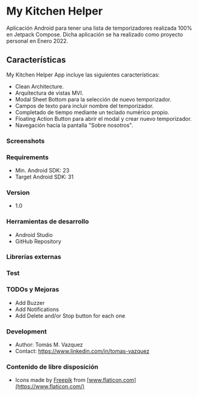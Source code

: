 # My Kitchen Helper

Aplicación Android para tener una lista de temporizadores realizada 100% en Jetpack Compose. Dicha aplicación se ha realizado como proyecto personal en Enero 2022.

## Características
My Kitchen Helper App incluye las siguientes características:

* Clean Architecture.
* Arquitectura de vistas MVI.
* Modal Sheet Bottom para la selección de nuevo temporizador.
* Campos de texto para incluir nombre del temporizador.
* Completado de tiempo mediante un teclado numérico propio.
* Floating Action Button para abrir el modal y crear nuevo temporizador.
* Navegación hacía la pantalla "Sobre nosotros".

### Screenshots

### Requirements
* Min. Android SDK: 23
* Target Android SDK: 31

### Version
* 1.0

### Herramientas de desarrollo
* Android Studio
* GitHub Repository

### Librerías externas

### Test

### TODOs y Mejoras
* Add Buzzer
* Add Notifications
* Add Delete and/or Stop button for each one

### Development
* Author: Tomás M. Vazquez
* Contact: https://www.linkedin.com/in/tomas-vazquez

### Contenido de libre disposición
* Icons made by [Freepik](https://www.flaticon.com/authors/freepik) from [www.flaticon.com](https://www.flaticon.com/)